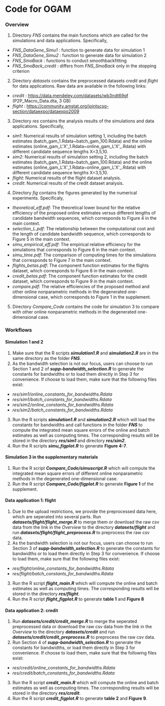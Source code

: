 # Code for OGAM

### Overview

1. Directory *FNS* contains the main functions which are called for the simulations and data applications. Specifically,
- *FNS_DataGene_Simu1* : function to generate data for simulation 1
- *FNS_DataGene_Simu2* : function to generate data for simulation 2
- *FNS_SmoBack* : functions to conduct smoothbackfitting
- *FNS_SmoBack_credit* : differs from *FNS_SmoBack* only in the stopping criterion

2. Directory *datasets* contains the preprocessed datasets *credit* and *flight* for data applications. Raw data are available in the following links:
- *credit* : https://data.mendeley.com/datasets/wb3ndt69gf (P2P_Macro_Data.dta, 3 GB)
- *flight* : https://community.amstat.org/jointscsg-section/dataexpo/dataexpo2009

3. Directory *res* contains the analysis results of the simulations and data applications. Specifically,
- *sim1*: Numerical results of simulation setting 1, including the batch estimates (batch_gam_1.Rdata~batch_gam_100.Rdata) and the online estimates  (online_gam_L'X'_1.Rdata~online_gam_L'X'_.Rdata) with different candidate sequence lengths X=3,5,10.
- *sim2*: Numerical results of simulation setting 2, including the batch estimates (batch_gam_1.Rdata~batch_gam_100.Rdata) and the online estimates  (online_gam_L'X'_1.Rdata~online_gam_L'X'_.Rdata) with different candidate sequence lengths X=3,5,10.
- *flight*: Numerical results of the flight dataset analysis.
- *credit*: Numerical results of the credit dataset analysis.

4. Directory *fig* contains the figures generated by the numerical experiments. Specificaly,
- *theoretical_eff.pdf*: The theoretical lower bound for the relative efficiency of the proposed online estimates versus different lengths of candidate bandwidth sequences, which corresponds to Figure 4 in the main context.
- *selection_L.pdf*: The relationship between the computational cost and the length of candidate bandwidth sequence, which corresponds to Figure 5 in the main context.
- *simu_empirical_eff.pdf*: The empirical relative efficiency for the simulations that corresponds to Figure 6 in the main context.
- *simu_time.pdf*: The comparison of computing times for the simulations that corresponds to Figure 7 in the main context.
- *flights_betas.pdf*: The component function estimates for the flights dataset, which corresponds to Figure 8 in the main context.
- *credit_betas.pdf*: The component function estimates for the credit dataset, which corresponds to Figure 9 in the main context.
- *compare.pdf*: The relative efficiencies of the proposed method and other online nonparametric methods in the degenerated one-dimensional case, which corresponds to Figure 1 in the supplement.

5. Directory *Compare_Code* contains the code for simulation 3 to compare with other online nonparametric methods in the degenerated one-dimensional case.

### Workflows

#### Simulation 1 and 2

1. Make sure that the R scripts ***simulation1.R*** and ***simulation2.R*** are in the same  directory as the folder ***FNS***.
2. As the bandwidth selection is not our focus, users can choose to run Section 1 and 2 of ***supp-bandwidth_selection.R*** to generate the constants for bandwidths or to load them directly in Step 3 for convenience. If choose to load them, make sure that the following files exist:
- *res/sim1/online_constants_for_bandwidths.Rdata*
- *res/sim1/batch_constants_for_bandwidths.Rdata*
- *res/sim2/online_constants_for_bandwidths.Rdata*
- *res/sim2/batch_constants_for_bandwidths.Rdata*
3. Run the R scripts ***simulation1.R*** and ***simulation2.R*** which will load the constants for bandwidths  and call functions in the folder ***FNS*** to compute the integrated mean square errors of the online and batch estimates as well as computing times. The corresponding results will be stored in the directory ***res/sim1*** and directory ***res/sim2***. 
5. Run the R scripts ***simu_figplot.R*** to generate **Figure 4-7**. 

#### Simulation 3 in the supplementary materials

1. Run the R script ***Compare_Code/simuscript.R*** which will compute the integrated mean square errors of different online nonparametric methods in the degenerated one-dimensional case.
2. Run the R script ***Compare_Code/figplot.R*** to generate **Figure 1** of the supplement.

#### Data application 1: flight
1. Due to the upload restrictions, we provide the preprocessed data here, which are seperated into several parts. Run ***datasets/flight/flight_merge.R*** to merge them or download the raw csv data from the link in the *Overview* to the directory ***datasets/flight*** and run ***datasets/flight/flight_preprocess.R*** to preprocess the raw csv data.
2. As the bandwidth selection is not our focus, users can choose to run Section 3 of ***supp-bandwidth_selection.R*** to generate the constants for bandwidths or to load them directly in Step 3 for convenience. If choose to load them, make sure that the following files exist:
- *res/flight/online_constants_for_bandwidths.Rdata*
- *res/flight/batch_constants_for_bandwidths.Rdata*
3. Run the R script ***flight_main.R*** which will compute the online and batch estimates as well as computing times. The corresponding results will be stored in the directory ***res/flight***. 
4. Run the R script ***flight_figplot.R*** to generate **table 1** and **Figure 8** 

#### Data application 2: credit
1. Run ***datasets/credit/credit_merge.R*** to merge the seperated preprocessed data or download the raw csv data from the link in the *Overview* to the directory ***datasets/credit*** and run ***datasets/credit/credit_preprocess.R*** to preprocess the raw csv data.
2. Run Section 4 of ***supp-bandwidth_selection.R*** to generate the constants for bandwidths, or load them directly in Step 3 for convenience. If choose to load them, make sure that the following files exist:
- *res/credit/online_constants_for_bandwidths.Rdata*
- *res/credit/batch_constants_for_bandwidths.Rdata*
3. Run the R script ***credit_main.R*** which will compute the online and batch estimates as well as computing times. The corresponding results will be stored in the directory ***res/credit***. 
4. Run the R script ***credit_figplot.R*** to generate **table 2** and **Figure 9**. 
